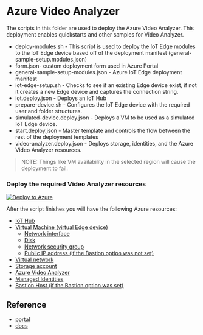# Azure Video Analyzer

The scripts in this folder are used to deploy the Azure Video Analyzer.  This deployment enables quickstarts and other samples for Video Analyzer.

- deploy-modules.sh - This script is used to deploy the IoT Edge modules to the IoT Edge device based off of the deployment manifest (general-sample-setup.modules.json)
- form.json- custom deployment form used in Azure Portal
- general-sample-setup-modules.json - Azure IoT Edge deployment manifest 
- iot-edge-setup.sh - Checks to see if an existing Edge device exist, if not it creates a new Edge device and captures the connection string.
- iot.deploy.json - Deploys an IoT Hub
- prepare-device.sh - Configures the IoT Edge device with the required user and folder structures.
- simulated-device.deploy.json - Deploys a VM to be used as a simulated IoT Edge device.
- start.deploy.json - Master template and controls the flow between the rest of the deployment templates
- video-analyzer.deploy.json - Deploys storage, identities, and the Azure Video Analyzer resources.



> NOTE: Things like VM availability in the selected region will cause the deployment to fail.

### Deploy the required Video Analyzer resources

[![Deploy to Azure](https://aka.ms/deploytoazurebutton)](https://portal.azure.com/#create/Microsoft.Template/uri/https%3A%2F%2Fraw.githubusercontent.com%2Fbennage%2Ftest%2Fmain%2Fsetup%2Fstart.deploy.json/createUIDefinitionUri%2Fhttps%3A%2F%2Fraw.githubusercontent.com%2Fbennage%2Ftest%2Fmain%2Fsetup%2Fform.json)

After the script finishes you will have the following Azure resources:

- [IoT Hub](https://docs.microsoft.com/azure/iot-hub/about-iot-hub)
- [Virtual Machine (virtual Edge device)](https://docs.microsoft.com/azure/virtual-machines/)
  - [Network interface](https://docs.microsoft.com/rest/api/virtualnetwork/networkinterfaces)
  - [Disk](https://docs.microsoft.com/azure/virtual-machines/managed-disks-overview)
  - [Network security group](https://docs.microsoft.com/azure/virtual-network/network-security-groups-overview)
  - [Public IP address (if the Bastion option was not set)](https://docs.microsoft.com/azure/virtual-network/public-ip-addresses)
- [Virtual network](https://docs.microsoft.com/azure/virtual-network/virtual-networks-overview)
- [Storage account](https://docs.microsoft.com/azure/storage/common/storage-account-overview) 
- [Azure Video Analyzer](https://docs.microsoft.com/azure/azure-video-analyzer/overview)
- [Managed Identities](https://docs.microsoft.com/azure/active-directory/managed-identities-azure-resources/overview)
- [Bastion Host (if the Bastion option was set)](https://docs.microsoft.com/azure/bastion/)



## Reference

- [portal](https://ms.portal.azure.com/#blade/Microsoft_Azure_CreateUIDef/SandboxBlade)
- [docs](https://docs.microsoft.com/en-us/azure/azure-resource-manager/managed-applications/create-uidefinition-elements) 
